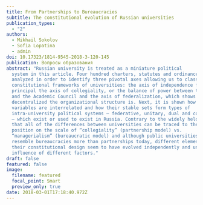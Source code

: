 ```yaml
---
title: From Partnerships to Bureaucracies
subtitle: The constitutional evolution of Russian universities
publication_types:
  - "2"
authors:
  - Mikhail Sokolov
  - Sofia Lopatina
  - admin
doi: 10.17323/1814-9545-2018-3-120-145
publication: Вопросы образования
abstract: "Russian university is treated as a miniature political
  system in this article. Four hundred charters, statutes and ordinances are
  analyzed in order to identify three pivotal axes allowing us to classify
  constitutional frameworks of universities: the axis of independence from the
  principal the axis of collegiality, or the balance of power between the rector
  and the Academic Council and the axis of federalization, which shows how
  decentralized the organizational structure is. Next, it is shown how these
  variables are interrelated and how their stable sets form types of
  intra-university political systems — federative, unitary, dual and controlled
  — which exist or used to exist in Russia. Contrary to the widely held belief
  that all of the differences between universities can be traced to their
  position on the scale of “collegiality” (partnership model) vs.
  “managerialism” (bureaucratic model) and although public universities do
  resemble bureaucracies more than partnerships today, different elements of
  their constitutional design seem to have evolved independently and under the
  influence of different factors."
draft: false
featured: false
image:
  filename: featured
  focal_point: Smart
  preview_only: true
date: 2018-03-01T17:18:40.972Z
---
```

